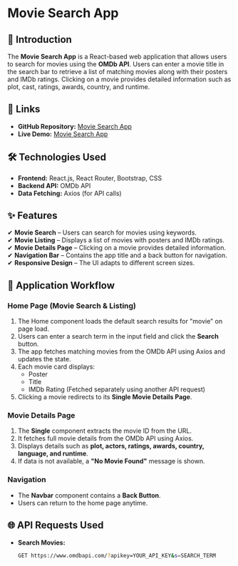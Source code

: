 # Movie Search App

## 📌 Introduction
The **Movie Search App** is a React-based web application that allows users to search for movies using the **OMDb API**. Users can enter a movie title in the search bar to retrieve a list of matching movies along with their posters and IMDb ratings. Clicking on a movie provides detailed information such as plot, cast, ratings, awards, country, and runtime.

## 🔗 Links
- **GitHub Repository:** [Movie Search App](https://github.com/NehaChatandar/Movie-app.git)
- **Live Demo:** [Movie Search App](https://nehachatandar.github.io/Movie-app/)

## 🛠 Technologies Used
- **Frontend:** React.js, React Router, Bootstrap, CSS
- **Backend API:** OMDb API
- **Data Fetching:** Axios (for API calls)

## ✨ Features
✔ **Movie Search** – Users can search for movies using keywords.  
✔ **Movie Listing** – Displays a list of movies with posters and IMDb ratings.  
✔ **Movie Details Page** – Clicking on a movie provides detailed information.  
✔ **Navigation Bar** – Contains the app title and a back button for navigation.  
✔ **Responsive Design** – The UI adapts to different screen sizes.  

## 🚀 Application Workflow
### **Home Page (Movie Search & Listing)**
1. The Home component loads the default search results for "movie" on page load.
2. Users can enter a search term in the input field and click the **Search** button.
3. The app fetches matching movies from the OMDb API using Axios and updates the state.
4. Each movie card displays:
   - Poster
   - Title
   - IMDb Rating (Fetched separately using another API request)
5. Clicking a movie redirects to its **Single Movie Details Page**.

### **Movie Details Page**
1. The **Single** component extracts the movie ID from the URL.
2. It fetches full movie details from the OMDb API using Axios.
3. Displays details such as **plot, actors, ratings, awards, country, language, and runtime**.
4. If data is not available, a **"No Movie Found"** message is shown.

### **Navigation**
- The **Navbar** component contains a **Back Button**.
- Users can return to the home page anytime.

## 🌐 API Requests Used
- **Search Movies:**
  ```sh
  GET https://www.omdbapi.com/?apikey=YOUR_API_KEY&s=SEARCH_TERM

